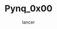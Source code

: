 ---
title: Pynq_0x00
author: lancer
pubDatetime: 2024-03-08T11:32:51Z
slug: pynq-00
featured: false
draft: false
tags:
  - Architecture
  - FPGA
  - Pynq
description:
  "Pynq 项目零：点灯"
---